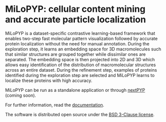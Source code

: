 # MiLoPYP: cellular content mining and accurate particle localization

MiLoPYP is a dataset-specific contrastive learning-based framework that enables two-step fast molecular pattern visualization followed by accurate protein localization without the need for manual annotation. During the exploration step, it learns an embedding space for 3D macromolecules such that similar structures are grouped together while dissimilar ones are separated. The embedding space is then projected into 2D and 3D which allows easy identification of the distribution of macromolecular structures across an entire dataset. During the refinement step, examples of proteins identified during the exploration step are selected and MiLoPYP learns to localize these proteins with high accuracy.

MiLoPYP can be run as a standalone application or through [nextPYP](https://nextpyp.app) (coming soon).

For further information, read the [documentation](https://nextpyp.app/milopyp).

The software is distributed open source under the [BSD 3-Clause license](../LICENSE).